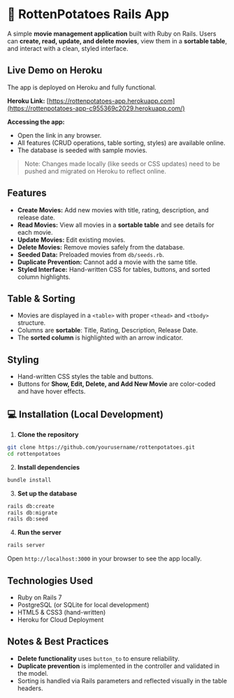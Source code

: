 # 🍿 RottenPotatoes Rails App

A simple **movie management application** built with Ruby on Rails. Users can **create, read, update, and delete movies**, view them in a **sortable table**, and interact with a clean, styled interface.



## Live Demo on Heroku

The app is deployed on Heroku and fully functional.

**Heroku Link:**
[https://rottenpotatoes-app.herokuapp.com](https://rottenpotatoes-app-c955369c2029.herokuapp.com/)  <!-- Replace with your actual URL -->

**Accessing the app:**

* Open the link in any browser.
* All features (CRUD operations, table sorting, styles) are available online.
* The database is seeded with sample movies.

> Note: Changes made locally (like seeds or CSS updates) need to be pushed and migrated on Heroku to reflect online.



## Features

* **Create Movies:** Add new movies with title, rating, description, and release date.
* **Read Movies:** View all movies in a **sortable table** and see details for each movie.
* **Update Movies:** Edit existing movies.
* **Delete Movies:** Remove movies safely from the database.
* **Seeded Data:** Preloaded movies from `db/seeds.rb`.
* **Duplicate Prevention:** Cannot add a movie with the same title.
* **Styled Interface:** Hand-written CSS for tables, buttons, and sorted column highlights.



## Table & Sorting

* Movies are displayed in a `<table>` with proper `<thead>` and `<tbody>` structure.
* Columns are **sortable**: Title, Rating, Description, Release Date.
* The **sorted column** is highlighted with an arrow indicator.
  

## Styling

* Hand-written CSS styles the table and buttons.
* Buttons for **Show, Edit, Delete, and Add New Movie** are color-coded and have hover effects.



## 💻 Installation (Local Development)

1. **Clone the repository**

```bash
git clone https://github.com/yourusername/rottenpotatoes.git
cd rottenpotatoes
```

2. **Install dependencies**

```bash
bundle install
```

3. **Set up the database**

```bash
rails db:create
rails db:migrate
rails db:seed
```

4. **Run the server**

```bash
rails server
```

Open `http://localhost:3000` in your browser to see the app locally.



## Technologies Used

* Ruby on Rails 7
* PostgreSQL (or SQLite for local development)
* HTML5 & CSS3 (hand-written)
* Heroku for Cloud Deployment


## Notes & Best Practices

* **Delete functionality** uses `button_to` to ensure reliability.
* **Duplicate prevention** is implemented in the controller and validated in the model.
* Sorting is handled via Rails parameters and reflected visually in the table headers.



